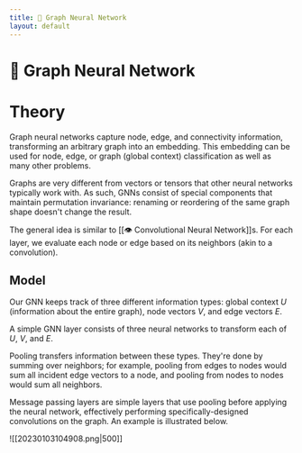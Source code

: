 ```yaml
---
title: 🤝 Graph Neural Network
layout: default
---
```


# 🤝 Graph Neural Network

# Theory
Graph neural networks capture node, edge, and connectivity information, transforming an arbitrary graph into an embedding. This embedding can be used for node, edge, or graph (global context) classification as well as many other problems.

Graphs are very different from vectors or tensors that other neural networks typically work with. As such, GNNs consist of special components that maintain permutation invariance: renaming or reordering of the same graph shape doesn't change the result.

The general idea is similar to [[👁️ Convolutional Neural Network]]s. For each layer, we evaluate each node or edge based on its neighbors (akin to a convolution).

## Model
Our GNN keeps track of three different information types: global context $U$ (information about the entire graph), node vectors $V$, and edge vectors $E$.

A simple GNN layer consists of three neural networks to transform each of $U$, $V$, and $E$.

Pooling transfers information between these types. They're done by summing over neighbors; for example, pooling from edges to nodes would sum all incident edge vectors to a node, and pooling from nodes to nodes would sum all neighbors.

Message passing layers are simple layers that use pooling before applying the neural network, effectively performing specifically-designed convolutions on the graph. An example is illustrated below.

![[20230103104908.png|500]]